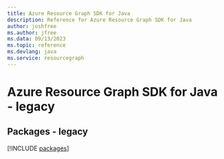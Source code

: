 ```yaml
---
title: Azure Resource Graph SDK for Java
description: Reference for Azure Resource Graph SDK for Java
author: joshfree
ms.author: jfree
ms.data: 09/13/2023
ms.topic: reference
ms.devlang: java
ms.service: resourcegraph
---
```

# Azure Resource Graph SDK for Java - legacy
## Packages - legacy
[!INCLUDE [packages](resource-graph-index.md)]